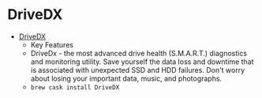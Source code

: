 # DriveDX
- [DriveDX](https://binaryfruit.com/drivedx)
  -  Key Features
  - DriveDx - the most advanced drive health (S.M.A.R.T.) diagnostics and monitoring utility. Save yourself the data loss and downtime that is associated with unexpected SSD and HDD failures. Don't worry about losing your important data, music, and photographs.
  - `brew cask install DriveDX`
